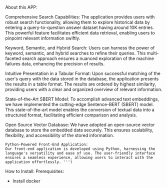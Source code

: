 About this APP: 

Comprehensive Search Capabilities:
    The application provides users with robust search functionality, allowing them to explore historical data by entering a query-to-question answer dataset having around 10K entries. This powerful feature facilitates efficient data retrieval, enabling users to pinpoint relevant information swiftly.

Keyword, Semantic, and Hybrid Search:
    Users can harness the power of keyword, semantic, and hybrid searches to refine their queries. This multi-faceted search approach ensures a nuanced exploration of the machine failures data, enhancing the precision of results.

Intuitive Presentation in a Tabular Format:
    Upon successful matching of the user's query with the data stored in the database, the application presents the results in a table format. The results are ordered by highest similarity, providing users with a clear and organized overview of relevant information.

State-of-the-Art SBERT Model:
    To accomplish advanced text embeddings, we have implemented the cutting-edge Sentence-BERT (SBERT) model. This state-of-the-art model enables the conversion of textual data into a structured format, facilitating efficient comparison and analysis.

Open Source Vector Database:
    We have adopted an open-source vector database to store the embedded data securely. This ensures scalability, flexibility, and accessibility of the stored information.

    Python-Powered Front-End Application:
    Our front-end application is developed using Python, harnessing the language's versatility and ease of use. The user-friendly interface ensures a seamless experience, allowing users to interact with the application effortlessly. ''')

How to Install:
Prerequisites:
- Install docker 
